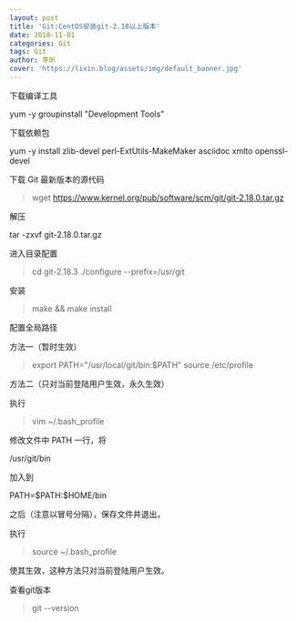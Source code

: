 ```yaml
---
layout: post
title: 'Git:CentOS安装git-2.18以上版本'
date: 2018-11-01
categories: Git
tags: Git
author: 李昕
cover: 'https://lixin.blog/assets/img/default_banner.jpg'
---
```


下载编译工具 

yum -y groupinstall "Development Tools"

下载依赖包 

yum -y install zlib-devel perl-ExtUtils-MakeMaker asciidoc xmlto openssl-devel

下载 Git 最新版本的源代码 

>wget https://www.kernel.org/pub/software/scm/git/git-2.18.0.tar.gz  

解压 

tar -zxvf git-2.18.0.tar.gz

进入目录配置 

>cd git-2.18.3 
>./configure --prefix=/usr/git

安装 

>make && make install

配置全局路径 

方法一（暂时生效）

>export PATH="/usr/local/git/bin:$PATH" 
>source /etc/profile

方法二（只对当前登陆用户生效，永久生效）

执行  

>vim ~/.bash_profile

修改文件中 PATH 一行，将

/usr/git/bin 

加入到 

PATH=\$PATH:\$HOME/bin

之后（注意以冒号分隔），保存文件并退出，

执行

>source ~/.bash_profile

使其生效，这种方法只对当前登陆用户生效。

查看git版本 

>git --version

